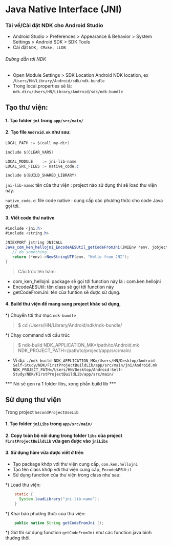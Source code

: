 # Java Native Interface (JNI)

### Tải về/Cài đặt NDK cho Android Studio
 - Android Studio > Preferences > Appearance & Behavior > System Settings > Android SDK > SDK Tools
 - Cài đặt ```NDK, CMake, LLDB```
 
###### Đường dẫn tới NDK 
 - Open Module Settings > SDK Location Android NDK location, ex ```/Users/HN/Library/Android/sdk/ndk-bundle```
 - Trong local.properties sẽ là: ```ndk.dir=/Users/HN/Library/Android/sdk/ndk-bundle```


## Tạo thư viện:

#### 1. Tạo folder ```jni``` trong ```app/src/main/```
#### 2. Tạo file ```Android.mk``` như sau:
```java
LOCAL_PATH := $(call my-dir)

include $(CLEAR_VARS)

LOCAL_MODULE    := jni-lib-name
LOCAL_SRC_FILES := native_code.c

include $(BUILD_SHARED_LIBRARY)
```

```jni-lib-name```: tên của thư viện : project nào sử dụng thì sẽ load thư viện này.

```native_code.c```: file code native : cung cấp các phương thức cho code Java gọi tới.


#### 3. Viết code thư native

```java 
#include <jni.h>
#include <string.h>

JNIEXPORT jstring JNICALL
Java_com_ken_hellojni_EncodeAESUtil_getCodeFromJni(JNIEnv *env, jobject instance) {
   // do something...
   return (*env)->NewStringUTF(env, "Hello from JNI");
}
```
>Cấu trúc tên hàm:
 - com_ken_hellojni: package sẽ gọi tới function này là : com.ken.hellojni
 - EncodeAESUtil: tên class sẽ gọi tới function này
 - getCodeFromJni: tên của funtion sẽ được sử dụng.

#### 4. Build thư viện để mang sang project khác sử dụng,

 *) Chuyển tới thư mục ```ndk-bundle```
 >$ cd /Users/HN/Library/Android/sdk/ndk-bundle/
 
 *) Chạy command với cấu trúc 
 >$ ndk-build NDK_APPLICATION_MK=/path/to/Android.mk NDK_PROJECT_PATH=/path/to/project/app/src/main/
   - Ví dụ: ```./ndk-build NDK_APPLICATION_MK=/Users/HN/Desktop/Android-Self-Study/NDK/FirstProjectBuildLib/app/src/main/jni/Android.mk NDK_PROJECT_PATH=/Users/HN/Desktop/Android-Self-Study/NDK/FirstProjectBuildLib/app/src/main/```
   


*** Nó sẽ gen ra 1 folder libs, xong phần build lib ***




## Sử dụng thư viện
Trong project ```SecondProjectUseLib```

#### 1. Tạo folder ```jniLibs``` trong ```app/src/main/```

#### 2. Copy toàn bộ nội dung trong folder ```libs``` của project ```FirstProjectBuildLib``` vừa gen được vào ```jniLibs```

#### 3. Sử dụng hàm vừa được viết ở trên 

 - Tạo package khớp với thư viện cung cấp, ```com.ken.hellojni```
 - Tạo tên class khớp với thư viện cung cấp, ```EncodeAESUtil```
 - Sử dụng function của thư viện trong class như sau: 
 
  *) Load thư viện:
  
  ```java
      static {
        System.loadLibrary("jni-lib-name");
      }
  ```
  *) Khai báo phương thức của thư viện:
  
  ```java
      public native String getCodeFromJni ();
  ```
  *) Giờ thì sử dụng function ```getCodeFromJni``` như các function java bình thường thôi.
 

 
 
 
 
 
 
